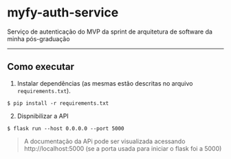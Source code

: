 # myfy-auth-service
Serviço de autenticação do MVP da sprint de arquitetura de software da minha pós-graduação 

---
## Como executar 

1. Instalar dependências (as mesmas estão descritas no arquivo `requirements.txt`).
```
$ pip install -r requirements.txt
```

2. Dispnibilizar a API
```
$ flask run --host 0.0.0.0 --port 5000
```

> A documentação da APi pode ser visualizada acessando http://localhost:5000 (se a porta usada para iniciar o flask foi a 5000)
